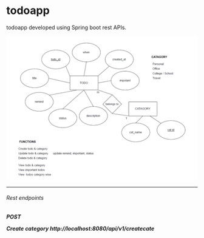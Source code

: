 # todoapp
todoapp developed using Spring boot rest APIs.

![todo app er](https://github.com/Ruvindu/todoapp/blob/main/er.png?raw=true)

<hr>

<h6>Rest endpoints<h6>
  
<b>POST<b>

  <b>Create category</b>
  <i>http://localhost:8080/api/v1/createcate</i>
 <pre>
 
